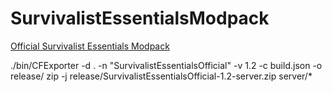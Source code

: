 # SurvivalistEssentialsModpack

[Official Survivalist Essentials Modpack](https://www.curseforge.com/minecraft/modpacks/survivalist-essentials-official)

./bin/CFExporter -d . -n "SurvivalistEssentialsOfficial" -v 1.2 -c build.json -o release/
zip -j release/SurvivalistEssentialsOfficial-1.2-server.zip server/*
